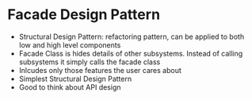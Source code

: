 # Facade Design Pattern

- Structural Design Pattern: refactoring pattern, can be applied to both low and high level components
- Facade Class is hides details of other subsystems. Instead of calling subsystems it simply calls the facade class
- Inlcudes only those features the user cares about 
- Simplest Structural Design Pattern
- Good to think about API design


```java

```
